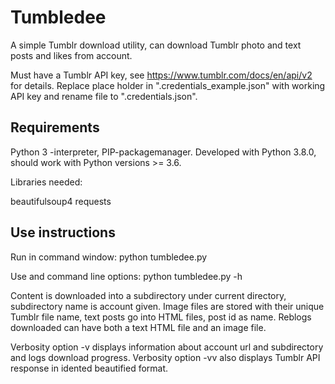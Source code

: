 # Tumbledee

A simple Tumblr download utility, can download Tumblr photo and text posts and likes from account.

Must have a Tumblr API key, see https://www.tumblr.com/docs/en/api/v2 for details. Replace place holder in ".credentials_example.json" with working API key and rename file to ".credentials.json".

## Requirements

Python 3 -interpreter, PIP-packagemanager. Developed with Python 3.8.0, should work with Python versions >= 3.6.

Libraries needed:

beautifulsoup4
requests

## Use instructions

Run in command window: python tumbledee.py

Use and command line options: python tumbledee.py -h

Content is downloaded into a subdirectory under current directory, subdirectory name is account given. Image files are stored with their unique Tumblr file name, text posts go into HTML files, post id as name. Reblogs downloaded can have both a text HTML file and an image file.

Verbosity option -v displays information about account url and subdirectory and logs download progress. Verbosity option -vv also displays Tumblr API response in idented beautified format.